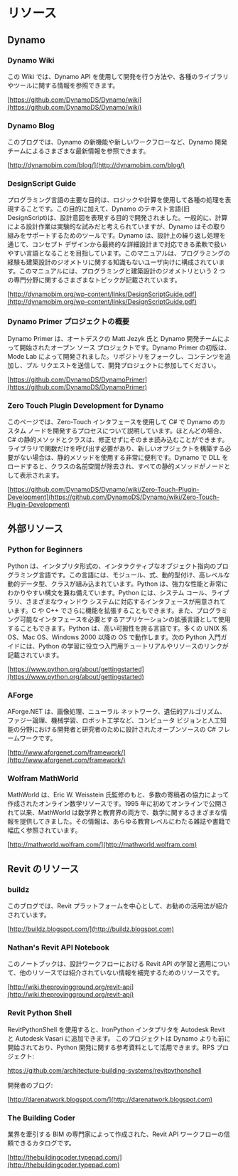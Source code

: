 # リソース

## **Dynamo**

### **Dynamo Wiki**

この Wiki では、Dynamo API を使用して開発を行う方法や、各種のライブラリやツールに関する情報を参照できます。

[https://github.com/DynamoDS/Dynamo/wiki](https://github.com/DynamoDS/Dynamo/wiki)

### **Dynamo Blog**

このブログでは、Dynamo の新機能や新しいワークフローなど、Dynamo 開発チームによるさまざまな最新情報を参照できます。

[http://dynamobim.com/blog/](http://dynamobim.com/blog/)

### **DesignScript Guide**

プログラミング言語の主要な目的は、ロジックや計算を使用して各種の処理を表現することです。この目的に加えて、Dynamo のテキスト言語(旧 DesignScript)は、設計意図を表現する目的で開発されました。一般的に、計算による設計作業は実験的な試みだと考えられていますが、Dynamo はその取り組みをサポートするためのツールです。Dynamo は、設計上の繰り返し処理を通じて、コンセプト デザインから最終的な詳細設計まで対応できる柔軟で扱いやすい言語となることを目指しています。このマニュアルは、プログラミングの経験も建築設計のジオメトリに関する知識もないユーザ向けに構成されています。このマニュアルには、プログラミングと建築設計のジオメトリという 2 つの専門分野に関するさまざまなトピックが記載されています。

[http://dynamobim.org/wp-content/links/DesignScriptGuide.pdf](http://dynamobim.org/wp-content/links/DesignScriptGuide.pdf)

### **Dynamo Primer プロジェクトの概要**

Dynamo Primer は、オートデスクの Matt Jezyk 氏と Dynamo 開発チームによって開始されたオープン ソース プロジェクトです。Dynamo Primer の初版は、Mode Lab によって開発されました。リポジトリをフォークし、コンテンツを追加し、プル リクエストを送信して、開発プロジェクトに参加してください。

[https://github.com/DynamoDS/DynamoPrimer](https://github.com/DynamoDS/DynamoPrimer)

### **Zero Touch Plugin Development for Dynamo**

このページでは、Zero-Touch インタフェースを使用して C# で Dynamo のカスタム ノードを開発するプロセスについて説明しています。ほとんどの場合、C# の静的メソッドとクラスは、修正せずにそのまま読み込むことができます。ライブラリで関数だけを呼び出す必要があり、新しいオブジェクトを構築する必要がない場合は、静的メソッドを使用する非常に便利です。Dynamo で DLL をロードすると、クラスの名前空間が除去され、すべての静的メソッドがノードとして表示されます。

[https://github.com/DynamoDS/Dynamo/wiki/Zero-Touch-Plugin-Development](https://github.com/DynamoDS/Dynamo/wiki/Zero-Touch-Plugin-Development)

## **外部リソース**

### **Python for Beginners**

Python は、インタプリタ形式の、インタラクティブなオブジェクト指向のプログラミング言語です。この言語には、モジュール、式、動的型付け、高レベルな動的データ型、クラスが組み込まれています。Python は、強力な性能と非常にわかりやすい構文を兼ね備えています。Python には、システム コール、ライブラリ、さまざまなウィンドウ システムに対応するインタフェースが用意されています。C や C++ でさらに機能を拡張することもできます。また、プログラミング可能なインタフェースを必要とするアプリケーションの拡張言語として使用することもできます。Python は、高い可搬性を誇る言語です。多くの UNIX 系 OS、Mac OS、Windows 2000 以降の OS で動作します。次の Python 入門ガイドには、Python の学習に役立つ入門用チュートリアルやリソースのリンクが記載されています。

[https://www.python.org/about/gettingstarted](https://www.python.org/about/gettingstarted)

### **AForge**

AForge.NET は、画像処理、ニューラル ネットワーク、遺伝的アルゴリズム、ファジー論理、機械学習、ロボット工学など、コンピュータ ビジョンと人工知能の分野における開発者と研究者のために設計されたオープンソースの C# フレームワークです。

[http://www.aforgenet.com/framework/](http://www.aforgenet.com/framework/)

### **Wolfram MathWorld**

MathWorld は、Eric W. Weisstein 氏監修のもと、多数の寄稿者の協力によって作成されたオンライン数学リソースです。1995 年に初めてオンラインで公開されて以来、MathWorld は数学界と教育界の両方で、数学に関するさまざまな情報を提供してきました。その情報は、あらゆる教育レベルにわたる雑誌や書籍で幅広く参照されています。

[http://mathworld.wolfram.com/](http://mathworld.wolfram.com)

## Revit のリソース

### **buildz**

このブログでは、Revit プラットフォームを中心として、お勧めの活用法が紹介されています。

[http://buildz.blogspot.com/](http://buildz.blogspot.com)

### **Nathan's Revit API Notebook**

このノートブックは、設計ワークフローにおける Revit API の学習と適用について、他のリソースでは紹介されていない情報を補完するためのリソースです。

[http://wiki.theprovingground.org/revit-api](http://wiki.theprovingground.org/revit-api)

### **Revit Python Shell**

RevitPythonShell を使用すると、IronPython インタプリタを Autodesk Revit と Autodesk Vasari に追加できます。 このプロジェクトは Dynamo よりも前に開始されており、Python 開発に関する参考資料として活用できます。RPS プロジェクト:

https://github.com/architecture-building-systems/revitpythonshell

開発者のブログ:

[http://darenatwork.blogspot.com/](http://darenatwork.blogspot.com)

### **The Building Coder**

業界を牽引する BIM の専門家によって作成された、Revit API ワークフローの信頼できるカタログです。

[http://thebuildingcoder.typepad.com/](http://thebuildingcoder.typepad.com)
